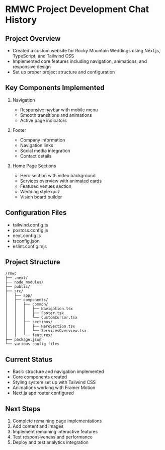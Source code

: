 # RMWC Project Development Chat History

## Project Overview
- Created a custom website for Rocky Mountain Weddings using Next.js, TypeScript, and Tailwind CSS
- Implemented core features including navigation, animations, and responsive design
- Set up proper project structure and configuration

## Key Components Implemented
1. Navigation
   - Responsive navbar with mobile menu
   - Smooth transitions and animations
   - Active page indicators

2. Footer
   - Company information
   - Navigation links
   - Social media integration
   - Contact details

3. Home Page Sections
   - Hero section with video background
   - Services overview with animated cards
   - Featured venues section
   - Wedding style quiz
   - Vision board builder

## Configuration Files
- tailwind.config.ts
- postcss.config.js
- next.config.js
- tsconfig.json
- eslint.config.mjs

## Project Structure
```
/rmwc
├── .next/
├── node_modules/
├── public/
├── src/
│   ├── app/
│   ├── components/
│   │   ├── common/
│   │   │   ├── Navigation.tsx
│   │   │   ├── Footer.tsx
│   │   │   └── CustomCursor.tsx
│   │   ├── sections/
│   │   │   ├── HeroSection.tsx
│   │   │   └── ServicesOverview.tsx
│   │   └── features/
├── package.json
└── various config files
```

## Current Status
- Basic structure and navigation implemented
- Core components created
- Styling system set up with Tailwind CSS
- Animations working with Framer Motion
- Next.js app router configured

## Next Steps
1. Complete remaining page implementations
2. Add content and images
3. Implement remaining interactive features
4. Test responsiveness and performance
5. Deploy and test analytics integration 